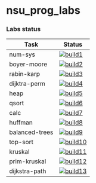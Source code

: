 # nsu_prog_labs

### Labs status

|Task          |Status                    |
|--------------|--------------------------|
|num-sys       |[![build1][]][build-link] |
|boyer-moore   |[![build2][]][build-link] |
|rabin-karp    |[![build3][]][build-link] |
|dijktra-perm  |[![build4][]][build-link] |
|heap          |[![build5][]][build-link] |
|qsort         |[![build6][]][build-link] |
|calc          |[![build7][]][build-link] |
|huffman       |[![build8][]][build-link] |
|balanced-trees|[![build9][]][build-link] |
|top-sort      |[![build10][]][build-link]|
|kruskal       |[![build11][]][build-link]|
|prim-kruskal  |[![build12][]][build-link]|
|dijkstra-path |[![build13][]][build-link]|

[build1]: https://travis-matrix-badges.herokuapp.com/repos/bobrofon/nsu_prog_labs/branches/master/1
[build2]: https://travis-matrix-badges.herokuapp.com/repos/bobrofon/nsu_prog_labs/branches/master/2
[build3]: https://travis-matrix-badges.herokuapp.com/repos/bobrofon/nsu_prog_labs/branches/master/3
[build4]: https://travis-matrix-badges.herokuapp.com/repos/bobrofon/nsu_prog_labs/branches/master/4
[build5]: https://travis-matrix-badges.herokuapp.com/repos/bobrofon/nsu_prog_labs/branches/master/5
[build6]: https://travis-matrix-badges.herokuapp.com/repos/bobrofon/nsu_prog_labs/branches/master/6
[build7]: https://travis-matrix-badges.herokuapp.com/repos/bobrofon/nsu_prog_labs/branches/master/7
[build8]: https://travis-matrix-badges.herokuapp.com/repos/bobrofon/nsu_prog_labs/branches/master/8
[build9]: https://travis-matrix-badges.herokuapp.com/repos/bobrofon/nsu_prog_labs/branches/master/9
[build10]: https://travis-matrix-badges.herokuapp.com/repos/bobrofon/nsu_prog_labs/branches/master/10
[build11]: https://travis-matrix-badges.herokuapp.com/repos/bobrofon/nsu_prog_labs/branches/master/11
[build12]: https://travis-matrix-badges.herokuapp.com/repos/bobrofon/nsu_prog_labs/branches/master/12
[build13]: https://travis-matrix-badges.herokuapp.com/repos/bobrofon/nsu_prog_labs/branches/master/13

[build-link]: https://travis-ci.org/bobrofon/nsu_prog_labs
